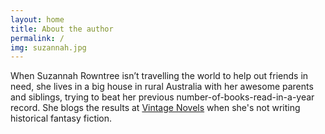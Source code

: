 ```yaml
---
layout: home
title: About the author
permalink: /
img: suzannah.jpg
---
```


When Suzannah Rowntree isn’t travelling the world to help out friends in need, she lives in a big house in rural Australia with her awesome parents and siblings, trying to beat her previous number-of-books-read-in-a-year record. She blogs the results at [Vintage Novels](http://www.vintagenovels.com/) when she's not writing historical fantasy fiction.

[<i class="fa fa-facebook fa-3x" aria-hidden="true"></i>](http://www.facebook.com/InWhichIReadVintageNovels) [<i class="fa fa-instagram fa-3x" aria-hidden="true"></i>](https://instagram.com/suzannahsnaps/) [<i class="fa fa-amazon fa-3x" aria-hidden="true"></i>](https://www.amazon.com/Suzannah-Rowntree/e/B00CXZM07Q) [<i class="fa fa-twitter fa-3x" aria-hidden="true"></i>](https://twitter.com/suzannahtweets) [<i class="fa fa-pinterest-p fa-3x" aria-hidden="true"></i>
](http://www.pinterest.com/suzannahpins/) [<i class="fa fa-book fa-3x" aria-hidden="true"></i>
](https://www.goodreads.com/author/show/8132033.Suzannah_Rowntree) [<i class="fa fa-envelope fa-3x" aria-hidden="true"></i>
](rosa.gaudea@gmail.com)
